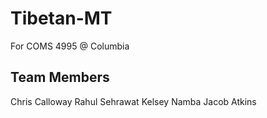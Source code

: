 # Tibetan-MT
For COMS 4995 @ Columbia


## Team Members
Chris Calloway
Rahul Sehrawat
Kelsey Namba
Jacob Atkins



